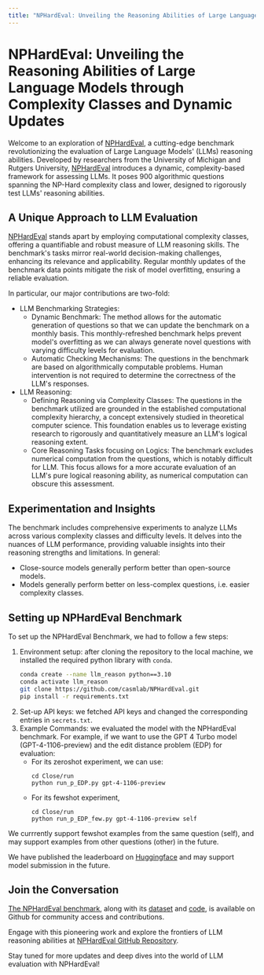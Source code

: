 ```yaml
---
title: "NPHardEval: Unveiling the Reasoning Abilities of Large Language Models through Complexity Classes and Dynamic Updates"
---
```


# NPHardEval: Unveiling the Reasoning Abilities of Large Language Models through Complexity Classes and Dynamic Updates

Welcome to an exploration of [NPHardEval](https://arxiv.org/abs/2312.14890), a cutting-edge benchmark revolutionizing the evaluation of Large Language Models' (LLMs) reasoning abilities. Developed by researchers from the University of Michigan and Rutgers University, [NPHardEval](https://arxiv.org/abs/2312.14890) introduces a dynamic, complexity-based framework for assessing LLMs. It poses 900 algorithmic questions spanning the NP-Hard complexity class and lower, designed to rigorously test LLMs' reasoning abilities.

## A Unique Approach to LLM Evaluation

[NPHardEval](https://arxiv.org/abs/2312.14890) stands apart by employing computational complexity classes, offering a quantifiable and robust measure of LLM reasoning skills. The benchmark's tasks mirror real-world decision-making challenges, enhancing its relevance and applicability. Regular monthly updates of the benchmark data points mitigate the risk of model overfitting, ensuring a reliable evaluation. 

In particular, our major contributions are two-fold:
- LLM Benchmarking Strategies:
    - Dynamic Benchmark: The method allows for the automatic generation of questions so that we can update the benchmark on a monthly basis. This monthly-refreshed benchmark helps prevent model's overfitting as we can always generate novel questions with varying difficulty levels for evaluation. 
    - Automatic Checking Mechanisms: The questions in the benchmark are based on algorithmically computable problems. Human intervention is not required to determine the correctness of the LLM's responses.
- LLM Reasoning:
    - Defining Reasoning via Complexity Classes: The questions in the benchmark utilized are grounded in the established computational complexity hierarchy, a concept extensively studied in theoretical computer science. This foundation enables us to leverage existing research to rigorously and quantitatively measure an LLM's logical reasoning extent.
    - Core Reasoning Tasks focusing on Logics: The benchmark excludes numerical computation from the questions, which is notably difficult for LLM. This focus allows for a more accurate evaluation of an LLM's pure logical reasoning ability, as numerical computation can obscure this assessment.


## Experimentation and Insights

The benchmark includes comprehensive experiments to analyze LLMs across various complexity classes and difficulty levels. It delves into the nuances of LLM performance, providing valuable insights into their reasoning strengths and limitations. In general:
- Close-source models generally perform better than open-source models.
- Models generally perform better on less-complex questions, i.e. easier complexity classes.

## Setting up NPHardEval Benchmark

To set up the NPHardEval Benchmark, we had to follow a few steps:

1. Environment setup: after cloning the repository to the local machine, we installed the required python library with `conda`. 
   ```bash
   conda create --name llm_reason python==3.10
   conda activate llm_reason
   git clone https://github.com/casmlab/NPHardEval.git
   pip install -r requirements.txt
   ```
2. Set-up API keys: we fetched API keys and changed the corresponding entries in `secrets.txt`.
3. Example Commands: we evaluated the model with the NPHardEval benchmark. For example, if we want to use the GPT 4 Turbo model (GPT-4-1106-preview) and the edit distance problem (EDP) for evaluation: 
    - For its zeroshot experiment, we can use:
      ```
      cd Close/run
      python run_p_EDP.py gpt-4-1106-preview
      ```
    - For its fewshot experiment, 
      ```
      cd Close/run
      python run_p_EDP_few.py gpt-4-1106-preview self
      ```

We currrently support fewshot examples from the same question (self), and may support examples from other questions (other) in the future.

We have published the leaderboard on [Huggingface](https://huggingface.co/spaces/hyfrankl/NPHardEval-leaderboard)  and may support model submission in the future.

## Join the Conversation
[The NPHardEval benchmark](https://huggingface.co/spaces/hyfrankl/NPHardEval-leaderboard), along with its [dataset](https://github.com/casmlab/NPHardEval/releases) and [code](https://github.com/casmlab/NPHardEval), is available on Github for community access and contributions.

Engage with this pioneering work and explore the frontiers of LLM reasoning abilities at [NPHardEval GitHub Repository](https://github.com/casmlab/NPHardEval).

Stay tuned for more updates and deep dives into the world of LLM evaluation with NPHardEval!

